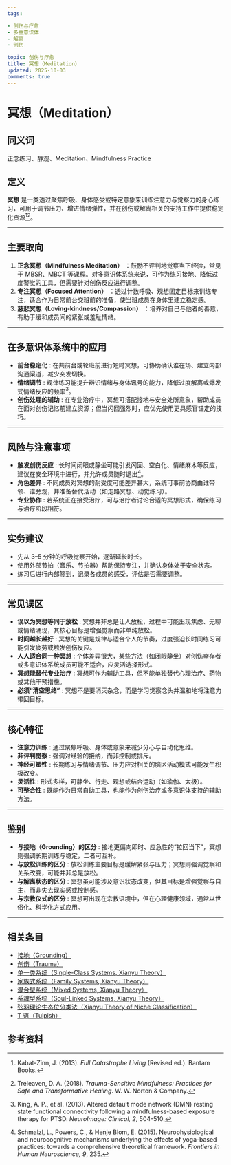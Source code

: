 ```yaml
---
tags:

- 创伤与疗愈
- 多重意识体
- 解离
- 创伤

topic: 创伤与疗愈
title: 冥想（Meditation）
updated: 2025-10-03
comments: true
---
```


# 冥想（Meditation）

## 同义词

正念练习、静观、Meditation、Mindfulness Practice

## 定义

**冥想** 是一类透过聚焦呼吸、身体感受或特定意象来训练注意力与觉察力的身心练习，可用于调节压力、增进情绪弹性，并在创伤或解离相关的支持工作中提供稳定化资源[^冥想-1][^冥想-2]。

---

## 主要取向

1. **正念冥想（Mindfulness Meditation）** ：鼓励不评判地觉察当下经验，常见于 MBSR、MBCT 等课程。对多意识体系统来说，可作为练习接地、降低过度警觉的工具，但需要针对创伤反应进行调整。
2. **专注冥想（Focused Attention）** ：透过计数呼吸、观想固定目标来训练专注，适合作为日常前台交班前的准备，使当班成员在身体里建立稳定感。
3. **慈悲冥想（Loving-kindness/Compassion）** ：培养对自己与他者的善意，有助于缓和成员间的紧张或羞耻情绪。

---

## 在多意识体系统中的应用

- **前台稳定化** : 在共前台或轮班前进行短时冥想，可协助确认谁在场、建立内部沟通渠道，减少突发切换。
- **情绪调节** : 规律练习能提升辨识情绪与身体讯号的能力，降低过度解离或爆发式情绪反应的频率[^冥想-3]。
- **创伤处理的辅助** : 在专业治疗中，冥想可搭配接地与安全处所意象，帮助成员在面对创伤记忆前建立资源；但当闪回强烈时，应优先使用更具感官锚定的技巧。

---

## 风险与注意事项

- **触发创伤反应** : 长时间闭眼或静坐可能引发闪回、空白化、情绪麻木等反应，建议在安全环境中进行，并允许成员随时退出[^冥想-4]。
- **角色差异** : 不同成员对冥想的耐受度可能差异甚大，系统可事前协商由谁带领、谁旁观，并准备替代活动（如走路冥想、动觉练习）。
- **专业协作** : 若系统正在接受治疗，可与治疗者讨论合适的冥想形式，确保练习与治疗阶段相符。

---

## 实务建议

- 先从 3–5 分钟的呼吸觉察开始，逐渐延长时长。
- 使用外部节拍（音乐、节拍器）帮助保持专注，并确认身体处于安全状态。
- 练习后进行内部签到，记录各成员的感受，评估是否需要调整。

---

## 常见误区

- **误以为冥想等同于放松** : 冥想并非总是让人放松，过程中可能出现焦虑、无聊或情绪涌现，其核心目标是增强觉察而非单纯放松。
- **时间越长越好** : 冥想的关键是规律与适合个人的节奏，过度强迫长时间练习可能引发疲劳或触发创伤反应。
- **人人适合同一种冥想** : 个体差异很大，某些方法（如闭眼静坐）对创伤幸存者或多意识体系统成员可能不适合，应灵活选择形式。
- **冥想能替代专业治疗** : 冥想可作为辅助工具，但不能单独替代心理治疗、药物或其他干预措施。
- **必须“清空思绪”** : 冥想不是要消灭杂念，而是学习觉察念头并温和地将注意力带回目标。

---

## 核心特征

- **注意力训练** : 通过聚焦呼吸、身体或意象来减少分心与自动化思维。
- **非评判觉察** : 强调对经验的接纳，而非控制或排斥。
- **神经可塑性** : 长期练习与情绪调节、压力应对相关的脑区活动模式可能发生积极改变。
- **灵活性** : 形式多样，可静坐、行走、观想或结合运动（如瑜伽、太极）。
- **可整合性** : 既能作为日常自助工具，也能作为创伤治疗或多意识体支持的辅助方法。

---

## 鉴别

- **与接地（Grounding）的区分** : 接地更偏向即时、应急性的“拉回当下”，冥想则强调长期训练与稳定，二者可互补。
- **与放松训练的区分** : 放松训练主要目标是缓解紧张与压力；冥想则强调觉察和关系改变，可能并非总是放松。
- **与解离状态的区分** : 冥想虽可能涉及意识状态改变，但其目标是增强觉察与自主，而非失去现实感或控制感。
- **与宗教仪式的区分** : 冥想可出现在宗教语境中，但在心理健康领域，通常以世俗化、科学化方式应用。

---

## 相关条目

- [接地（Grounding）](Grounding.md)
- [创伤（Trauma）](Trauma.md)
- [单一类系统（Single-Class Systems, Xianyu Theory）](Single-Class-Systems-Xianyu.md)
- [家族式系统（Family Systems, Xianyu Theory）](Family-Systems-Xianyu.md)
- [混合型系统（Mixed Systems, Xianyu Theory）](Mixed-Systems-Xianyu.md)
- [系魂型系统（Soul-Linked Systems, Xianyu Theory）](Soul-Linked-Systems-Xianyu.md)
- [弦羽理论生态位分类法（Xianyu Theory of Niche Classification）](Xianyu-Theory-Niche-Classification.md)
- [T 语（Tulpish）](Tulpish.md)

## 参考资料

[^冥想-1]: Kabat-Zinn, J. (2013). _Full Catastrophe Living_ (Revised ed.). Bantam Books.
[^冥想-2]: Treleaven, D. A. (2018). _Trauma-Sensitive Mindfulness: Practices for Safe and Transformative Healing_. W. W. Norton & Company.
[^冥想-3]: King, A. P., et al. (2013). Altered default mode network (DMN) resting state functional connectivity following a mindfulness-based exposure therapy for PTSD. _NeuroImage: Clinical, 2_, 504-510.
[^冥想-4]: Schmalzl, L., Powers, C., & Henje Blom, E. (2015). Neurophysiological and neurocognitive mechanisms underlying the effects of yoga-based practices: towards a comprehensive theoretical framework. _Frontiers in Human Neuroscience, 9_, 235.

